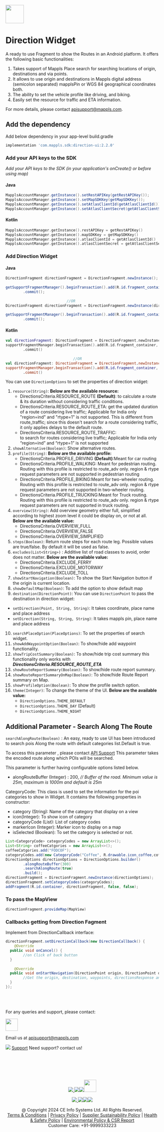 
[<img src="https://about.mappls.com/images/mappls-b-logo.svg" height="60"/> </p>](https://www.mapmyindia.com/api)
# Direction Widget

A ready to use Fragment to show the Routes in an Android platform.  It offers the following basic functionalities:

1. Takes support of Mappls Place search for searching locations of origin, destinations and via points.
2. It allows to use origin and destinations in Mappls digital address (semicolon separated) mapplsPin or WGS 84 geographical coordinates both.
3.  The ability to set the vehicle profile like driving, and biking.
4. Easily set the resource for traffic and ETA information.

For more details, please contact apisupport@mappls.com.

## Add the dependency

Add below dependency in your app-level build.gradle
~~~groovy	
implementation 'com.mappls.sdk:direction-ui:2.2.0'
~~~

### Add your API keys to the SDK

_Add your API keys to the SDK (in your application's onCreate() or before using map)_
#### Java
~~~java
MapplsAccountManager.getInstance().setRestAPIKey(getRestAPIKey());  	
MapplsAccountManager.getInstance().setMapSDKKey(getMapSDKKey());  		
MapplsAccountManager.getInstance().setAtlasClientId(getAtlasClientId());  	
MapplsAccountManager.getInstance().setAtlasClientSecret(getAtlasClientSecret());
~~~
#### Kotlin
~~~kotlin
MapplsAccountManager.getInstance().restAPIKey = getRestAPIKey()  	
MapplsAccountManager.getInstance().mapSDKKey = getMapSDKKey()  		
MapplsAccountManager.getInstance().atlasClientId = getAtlasClientId()  	
MapplsAccountManager.getInstance().atlasClientSecret = getAtlasClientSecret()	
~~~

### Add Direction Widget

#### Java
~~~java  
DirectionFragment directionFragment = DirectionFragment.newInstance();  
  
getSupportFragmentManager().beginTransaction().add(R.id.fragment_container, directionFragment, DirectionFragment.class.getSimpleName())    
        .commit();  
  
                            //OR  
DirectionFragment directionFragment = DirectionFragment.newInstance(directionOptions);  
  
getSupportFragmentManager().beginTransaction().add(R.id.fragment_container, directionFragment, DirectionFragment.class.getSimpleName())    
        .commit();  
~~~  
#### Kotlin
~~~kotlin  
val directionFragment: DirectionFragment = DirectionFragment.newInstance()  
supportFragmentManager.beginTransaction().add(R.id.fragment_container, directionFragment, DirectionFragment::class.java.simpleName)    
        .commit()  
                                 
                               //OR  
val directionFragment: DirectionFragment = DirectionFragment.newInstance(directionOptions)  
supportFragmentManager.beginTransaction().add(R.id.fragment_container, placeAutocompleteFragment, PlaceAutocompleteFragment::class.java.simpleName)    
        .commit()                                 
~~~  

You can use `DirectionOptions` to set the properties of direction widget:

1. `resource(String)`:  **Below are the available resource:**
    - DirectionsCriteria.RESOURCE_ROUTE **(Default)**: to calculate a route & its duration without considering traffic conditions.
    - DirectionsCriteria.RESOURCE_ROUTE_ETA: get the updated duration of a route considering live traffic; Applicable for India only "region=ind" and "rtype=1" is not supported. This is different from route_traffic; since this doesn't search for a route considering traffic, it only applies delays to the default route.
    - DirectionsCriteria.RESOURCE_ROUTE_TRAFFIC:    
      to search for routes considering live traffic; Applicable for India only “region=ind” and “rtype=1” is not supported
2. `showAlternative(Boolean)`: Show alternative routes.
3. `profile(String)`: **Below are the available profile:**
    - DirectionsCriteria.PROFILE_DRIVING **(Default)**:Meant for car routing
    - DirectionsCriteria.PROFILE_WALKING:  Meant for pedestrian routing. Routing with this profile is restricted to route_adv only. region & rtype request parameters are not supported in pedestrian routing
    - DirectionsCriteria.PROFILE_BIKING:Meant for two-wheeler routing. Routing with this profile is restricted to route_adv only. region & rtype request parameters are not supported in two-wheeler routing.
    - DirectionsCriteria.PROFILE_TRUCKING:Meant for Truck routing. Routing with this profile is restricted to route_adv only. region & rtype request parameters are not supported in truck routing.
4. `overview(String)`:  Add overview geometry either full, simplified according to highest zoom level it could be display on, or not at all. **Below are the available value:**
    - DirectionsCriteria.OVERVIEW_FULL
    - DirectionsCriteria.OVERVIEW_FALSE
    - DirectionsCriteria.OVERVIEW_SIMPLIFIED
5. `steps(Boolean)`: Return route steps for each route leg. Possible values are true/false. By default it will be used as false.
6. `excludes(List<String>)` : Additive list of road classes to avoid, order does not matter. **Below are the available value:**
    - DirectionsCriteria.EXCLUDE_FERRY
    - DirectionsCriteria.EXCLUDE_MOTORWAY
    - DirectionsCriteria.EXCLUDE_TOLL
7. `showStartNavigation(Boolean)`: To show the Start Navigation button if the origin is current location.
8. `showDefaultMap(Boolean)`: To add the option to show default map
9. `destination(DirectionPoint)`: You can use `DirectionPoint` to pass the destination in direction widget:
- `setDirection(Point, String, String)`: It takes coordinate, place name and place address
- `setDirection(String, String, String)`: It takes mappls pin, place name and place address
10. `searchPlaceOption(PlaceOptions)`: To set the properties of search widget.
11. `showAddWaypointOption(Boolean)`: To show/hide add waypoint functionality.
12. `showTripCostSummary(Boolean)`: To show/hide trip cost summary this functionality only works with _***DirectionsCriteria.RESOURCE_ROUTE_ETA***_
13. `showRouteReportSummary(Boolean)`: To show/hide route report summary.
14. `showRouteReportSummaryOnMap(Boolean)`: To show/hide Route Report summary on Map.
15. `showProfileOption(Boolean)`: To show the profile switch option.
16. `theme(Integer)`: To change the theme of the UI. **Below are the available value:**
    - `DirectionOptions.THEME_DEFAULT`
    - `DirectionOptions.THEME_DAY` (Default)
    - `DirectionOptions.THEME_NIGHT`

## Additional Parameter - Search Along The Route

`searchAlongRoute(Boolean)` : An easy, ready to use UI has been introduced to search pois Along the route with default categories list.Default is true.

To access this parameter , please contact [API Support](mailto:apisupport@mappls.com) This parameter takes the encoded route along which POIs will be searched.

This parameter is further having configurable options listed below.

- alongRouteBuffer (Integer) : 200, _// Buffer of the road. Minimum value is 25m, maximum is 1000m and default is 25m_

CategoryCode:
This class is used to set the information for the poi categories to show in Widget. It contains the following properties in constructor:

- category (String): Name of the category that display on a view
- icon(Integer): To show icon of category
- categoryCode (List<String>): List of category codes
- markerIcon (Integer): Marker icon to display on a map
- isSelected (Boolean): To set the category is selected or not.

~~~java
List<CategoryCode> categoryCodes = new ArrayList<>();  
List<String> coffeeCatgories = new ArrayList<>();  
coffeeCatgories.add("FODCOF");  
categoryCodes.add(new CategoryCode("Coffee", R.drawable.icon_coffee,coffeeCatgories, R.drawable.ic_map_coffee));  
DirectionOptions directionOptions = DirectionOptions.builder()    
        .alongRouteBuffer(300)  
        .searchAlongRoute(true)  
        .build();  
directionFragment = DirectionFragment.newInstance(directionOptions);  
directionFragment.setCategoryCodes(categoryCodes);  
addFragment(R.id.container, directionFragment, false, false);
~~~



### To pass the MapView
~~~java  
directionFragment.provideMap(MapView)  
~~~  

### Callbacks getting from Direction Fagment
Implement from DirectionCallback interface:

~~~java  
directionFragment.setDirectionCallback(new DirectionCallback() {    
    @Override    
  public void onCancel() {    
        //on Click of back button  
  }    
    
    @Override    
  public void onStartNavigation(DirectionPoint origin, DirectionPoint destination, List<DirectionPoint> waypoints, DirectionsResponse directionsResponse, int selectedIndex) {    
        //Get the origin, destination, waypoints, directionsResponse and the selected Index  
  }    
});  
~~~  

<br><br><br>
For any queries and support, please contact:

[<img src="https://about.mappls.com/images/mappls-logo.svg" height="40"/> </p>](https://about.mappls.com/api/)
Email us at [apisupport@mappls.com](mailto:apisupport@mappls.com)


![](https://www.mapmyindia.com/api/img/icons/support.png)
[Support](https://about.mappls.com/contact/)
Need support? contact us!

<br></br>
<br></br>

[<p align="center"> <img src="https://www.mapmyindia.com/api/img/icons/stack-overflow.png"/> ](https://stackoverflow.com/questions/tagged/mappls-api)[![](https://www.mapmyindia.com/api/img/icons/blog.png)](https://about.mappls.com/blog/)[![](https://www.mapmyindia.com/api/img/icons/gethub.png)](https://github.com/Mappls-api)[<img src="https://mmi-api-team.s3.ap-south-1.amazonaws.com/API-Team/npm-logo.one-third%5B1%5D.png" height="40"/> </p>](https://www.npmjs.com/org/mapmyindia)



[<p align="center"> <img src="https://www.mapmyindia.com/june-newsletter/icon4.png"/> ](https://www.facebook.com/Mapplsofficial)[![](https://www.mapmyindia.com/june-newsletter/icon2.png)](https://twitter.com/mappls)[![](https://www.mapmyindia.com/newsletter/2017/aug/llinkedin.png)](https://www.linkedin.com/company/mappls/)[![](https://www.mapmyindia.com/june-newsletter/icon3.png)](https://www.youtube.com/channel/UCAWvWsh-dZLLeUU7_J9HiOA)




<div align="center">@ Copyright 2024 CE Info Systems Ltd. All Rights Reserved.</div>

<div align="center"> <a href="https://about.mappls.com/api/terms-&-conditions">Terms & Conditions</a> | <a href="https://about.mappls.com/about/privacy-policy">Privacy Policy</a> | <a href="https://about.mappls.com/pdf/mapmyIndia-sustainability-policy-healt-labour-rules-supplir-sustainability.pdf">Supplier Sustainability Policy</a> | <a href="https://about.mappls.com/pdf/Health-Safety-Management.pdf">Health & Safety Policy</a> | <a href="https://about.mappls.com/pdf/Environment-Sustainability-Policy-CSR-Report.pdf">Environmental Policy & CSR Report</a>

<div align="center">Customer Care: +91-9999333223</div>
